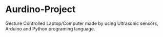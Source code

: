 # Aurdino-Project
Gesture Controlled Laptop/Computer made by using Ultrasonic sensors, Arduino and Python programing language.
